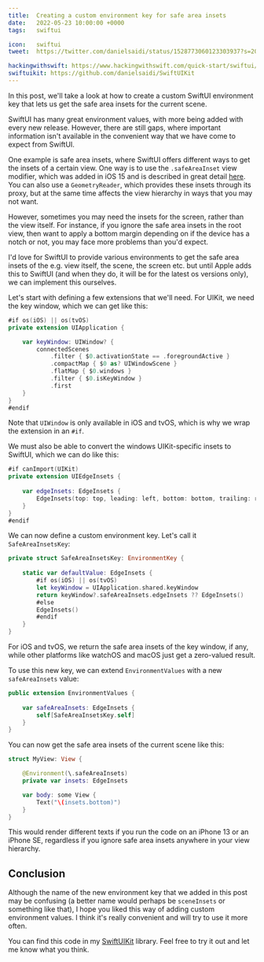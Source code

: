 ```yaml
---
title:  Creating a custom environment key for safe area insets
date:   2022-05-23 10:00:00 +0000
tags:   swiftui

icon:   swiftui
tweet:  https://twitter.com/danielsaidi/status/1528773060123303937?s=20&t=PiJnnQfR8Ta3V-NP2TU-sQ

hackingwithswift: https://www.hackingwithswift.com/quick-start/swiftui/how-to-inset-the-safe-area-with-custom-content
swiftuikit: https://github.com/danielsaidi/SwiftUIKit
---
```


In this post, we'll take a look at how to create a custom SwiftUI environment key that lets us get the safe area insets for the current scene.

SwiftUI has many great environment values, with more being added with every new release. However, there are still gaps, where important information isn't available in the convenient way that we have come to expect from SwiftUI.

One example is safe area insets, where SwiftUI offers different ways to get the insets of a certain view. One way is to use the `.safeAreaInset` view modifier, which was added in iOS 15 and is described in great detail [here]({{page.hackingwithswift}}). You can also use a `GeometryReader`, which provides these insets through its proxy, but at the same time affects the view hierarchy in ways that you may not want.

However, sometimes you may need the insets for the screen, rather than the view itself. For instance, if you ignore the safe area insets in the root view, then want to apply a bottom margin depending on if the device has a notch or not, you may face more problems than you'd expect.

I'd love for SwiftUI to provide various environments to get the safe area insets of the e.g. view itself, the scene, the screen etc. but until Apple adds this to SwiftUI (and when they do, it will be for the latest os versions only), we can implement this ourselves.

Let's start with defining a few extensions that we'll need. For UIKit, we need the key window, which we can get like this:

```swift
#if os(iOS) || os(tvOS)
private extension UIApplication {

    var keyWindow: UIWindow? {
        connectedScenes
            .filter { $0.activationState == .foregroundActive }
            .compactMap { $0 as? UIWindowScene }
            .flatMap { $0.windows }
            .filter { $0.isKeyWindow }
            .first
    }
}
#endif
```

Note that `UIWindow` is only available in iOS and tvOS, which is why we wrap the extension in an `#if`.

We must also be able to convert the windows UIKit-specific insets to SwiftUI, which we can do like this:

```swift
#if canImport(UIKit)
private extension UIEdgeInsets {
    
    var edgeInsets: EdgeInsets {
        EdgeInsets(top: top, leading: left, bottom: bottom, trailing: right)
    }
}
#endif
```

We can now define a custom environment key. Let's call it `SafeAreaInsetsKey`:

```swift
private struct SafeAreaInsetsKey: EnvironmentKey {
    
    static var defaultValue: EdgeInsets {
        #if os(iOS) || os(tvOS)
        let keyWindow = UIApplication.shared.keyWindow
        return keyWindow?.safeAreaInsets.edgeInsets ?? EdgeInsets()
        #else
        EdgeInsets()
        #endif
    }
}
```

For iOS and tvOS, we return the safe area insets of the key window, if any, while other platforms like watchOS and macOS just get a zero-valued result.

To use this new key, we can extend `EnvironmentValues` with a new `safeAreaInsets` value:

```swift
public extension EnvironmentValues {
    
    var safeAreaInsets: EdgeInsets {
        self[SafeAreaInsetsKey.self]
    }
}
```

You can now get the safe area insets of the current scene like this:

```swift
struct MyView: View {

    @Environment(\.safeAreaInsets)
    private var insets: EdgeInsets

    var body: some View {
        Text("\(insets.bottom)")
    }
}
```

This would render different texts if you run the code on an iPhone 13 or an iPhone SE, regardless if you ignore safe area insets anywhere in your view hierarchy.


## Conclusion

Although the name of the new environment key that we added in this post may be confusing (a better name would perhaps be `sceneInsets` or something like that), I hope you liked this way of adding custom environment values. I think it's really convenient and will try to use it more often.

You can find this code in my [SwiftUIKit]({{page.swiftuikit}}) library. Feel free to try it out and let me know what you think.